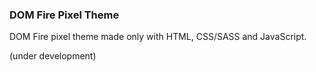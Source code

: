 ### DOM Fire Pixel Theme

DOM Fire pixel theme made only with HTML, CSS/SASS and JavaScript.

(under development)
